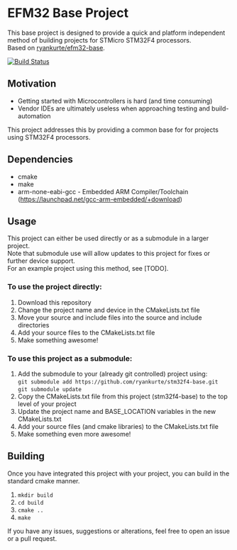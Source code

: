 # EFM32 Base Project

This base project is designed to provide a quick and platform independent method of building projects for STMicro STM32F4 processors.  
Based on [ryankurte/efm32-base](https://github.com/ryankurte/efm32-base).

[![Build Status](https://travis-ci.org/ryankurte/stm32f4-base.svg)](https://travis-ci.org/ryankurte/stm32f4-base)

## Motivation
 - Getting started with Microcontrollers is hard (and time consuming)
 - Vendor IDEs are ultimately useless when approaching testing and build-automation

This project addresses this by providing a common base for for projects using STM32F4 processors.

## Dependencies
 - cmake
 - make
 - arm-none-eabi-gcc - Embedded ARM Compiler/Toolchain (https://launchpad.net/gcc-arm-embedded/+download)

## Usage

This project can either be used directly or as a submodule in a larger project.  
Note that submodule use will allow updates to this project for fixes or further device support.  
For an example project using this method, see [TODO].

### To use the project directly:

1. Download this repository
2. Change the project name and device in the CMakeLists.txt file
3. Move your source  and include files into the source and include directories
4. Add your source files to the CMakeLists.txt file
5. Make something awesome!

### To use this project as a submodule:

1. Add the submodule to your (already git controlled) project using:  
   `git submodule add https://github.com/ryankurte/stm32f4-base.git`  
   `git submodule update`  
2. Copy the CMakeLists.txt file from this project (stm32f4-base) to the top level of your project
3. Update the project name and BASE_LOCATION variables in the new CMakeLists.txt
4. Add your source files (and cmake libraries) to the CMakeLists.txt file
5. Make something even more awesome!

## Building
Once you have integrated this project with your project, you can build in the standard cmake manner.

1. `mkdir build`
2. `cd build`
3. `cmake ..`
4. `make`

If you have any issues, suggestions or alterations, feel free to open an issue or a pull request.
